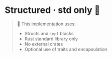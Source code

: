 # Structured · std only 🦀

> 🦀 This implementation uses:
>
> - Structs and `impl` blocks
> - Rust standard library only
> - No external crates
> - Optional use of traits and encapsulation
